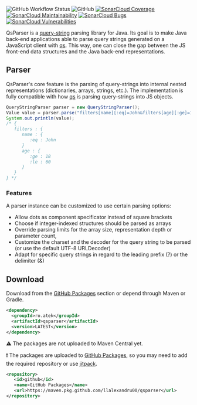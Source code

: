 ![GitHub Workflow Status](https://img.shields.io/github/actions/workflow/status/llalexandru00/qsparser/maven-publish.yml?logo=github)
![GitHub](https://img.shields.io/github/license/llalexandru00/qsparser)
 [![SonarCloud Coverage](https://sonarcloud.io/api/project_badges/measure?project=llalexandru00_qsparser&metric=coverage)](https://sonarcloud.io/component_measures/metric/coverage/list?id=llalexandru00_qsparser)
 [![SonarCloud Maintainability](https://sonarcloud.io/api/project_badges/measure?project=llalexandru00_qsparser&metric=sqale_rating)](https://sonarcloud.io/summary/new_code?id=llalexandru00_qsparser)
 [![SonarCloud Bugs](https://sonarcloud.io/api/project_badges/measure?project=llalexandru00_qsparser&metric=reliability_rating)](https://sonarcloud.io/component_measures/metric/reliability_rating/list?id=llalexandru00_qsparser)
 [![SonarCloud Vulnerabilities](https://sonarcloud.io/api/project_badges/measure?project=llalexandru00_qsparser&metric=security_rating)](https://sonarcloud.io/component_measures/metric/security_rating/list?id=llalexandru00_qsparser)
 
QsParser is a [query-string](https://en.wikipedia.org/wiki/Query_string) parsing library for Java. Its goal is to make Java back-end applications able to parse query strings generated on a JavaScript client with [qs](https://github.com/ljharb/qs). This way, one can close the gap between the JS front-end data structures and the Java back-end representations.

## Parser
QsParser's core feature is the parsing of query-strings into internal nested representations (dictionaries, arrays, strings, etc.). The implementation is fully compatible with how [qs](https://github.com/ljharb/qs) is parsing query-strings into JS objects.

```java
QueryStringParser parser = new QueryStringParser();
Value value = parser.parse("filters[name][:eq]=John&filters[age][:ge]=18&filters[age][:le]=60");
System.out.println(value);
/* {
   filters : {
      name : {
         :eq : John
      }
      age : {
         :ge : 18
         :le : 60
      }
   }
} */
```

### Features
A parser instance can be customized to use certain parsing options:
* Allow dots as component specificator instead of square brackets
* Choose if integer-indexed structures should be parsed as arrays
* Override parsing limits for the array size, representation depth or parameter count, 
* Customize the charset and the decoder for the query string to be parsed (or use the default UTF-8 URLDecoder)
* Adapt for specific query strings in regard to the leading prefix (?) or the delimiter (&)

## Download
Download from the [GitHub Packages](https://github.com/llalexandru00/qsparser/packages/) section or depend through Maven or Gradle. 
```xml
<dependency>
  <groupId>ro.atek</groupId>
  <artifactId>qsparser</artifactId>
  <version>LATEST</version>
</dependency>
```
:warning: The packages are not uploaded to Maven Central yet.

:heavy_exclamation_mark: The packages are uploaded to [GitHub Packages](https://github.com/llalexandru00/qsparser/packages/), so you may need to add the required repository or use [jitpack](https://jitpack.io).
```xml
<repository>
   <id>github</id>
   <name>GitHub Packages</name>
   <url>https://maven.pkg.github.com/llalexandru00/qsparser</url>
</repository>
```

